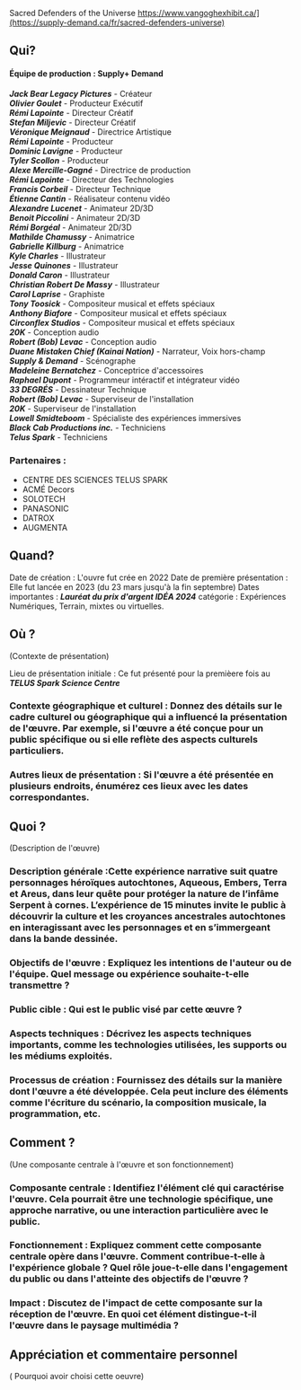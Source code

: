 
Sacred Defenders of the Universe
https://www.vangoghexhibit.ca/](https://supply-demand.ca/fr/sacred-defenders-universe)
## Qui?

#### Équipe de production : Supply+ Demand
**_Jack Bear Legacy Pictures_** - Créateur  
**_Olivier Goulet_** - Producteur Exécutif  
**_Rémi Lapointe_** - Directeur Créatif  
**_Stefan Miljevic_** - Directeur Créatif  
**_Véronique Meignaud_** - Directrice Artistique  
**_Rémi Lapointe_** - Producteur  
**_Dominic Lavigne_** - Producteur  
**_Tyler Scollon_** - Producteur  
**_Alexe Mercille-Gagné_** - Directrice de production  
**_Rémi Lapointe_** - Directeur des Technologies  
**_Francis Corbeil_** - Directeur Technique  
**_Étienne Cantin_** - Réalisateur contenu vidéo  
**_Alexandre Lucenet_** - Animateur 2D/3D  
**_Benoit Piccolini_** - Animateur 2D/3D  
**_Rémi Borgéal_** - Animateur 2D/3D  
**_Mathilde Chamussy_** - Animatrice  
**_Gabrielle Killburg_** - Animatrice  
**_Kyle Charles_** - Illustrateur  
**_Jesse Quinones_** - Illustrateur  
**_Donald Caron_** - Illustrateur  
**_Christian Robert De Massy_** - Illustrateur  
**_Carol Laprise_** - Graphiste  
**_Tony Toosick_** - Compositeur musical et effets spéciaux  
**_Anthony Biafore_** - Compositeur musical et effets spéciaux  
**_Circonflex Studios_** - Compositeur musical et effets spéciaux  
**_20K_** - Conception audio  
**_Robert (Bob) Levac_** - Conception audio  
**_Duane Mistaken Chief (Kainai Nation)_** - Narrateur, Voix hors-champ  
**_Supply & Demand_** - Scénographe  
**_Madeleine Bernatchez_** - Conceptrice d'accessoires  
**_Raphael Dupont_** - Programmeur intéractif et intégrateur vidéo  
**_33 DEGRÉS_** - Dessinateur Technique  
**_Robert (Bob) Levac_** - Superviseur de l'installation  
**_20K_** - Superviseur de l'installation  
**_Lowell Smidteboom_** - Spécialiste des expériences immersives  
**_Black Cab Productions inc._** - Techniciens  
**_Telus Spark_** - Techniciens  

### Partenaires :
-  CENTRE DES SCIENCES TELUS SPARK
-  ACMÉ Decors
-  SOLOTECH
-  PANASONIC
-  DATROX 
-  AUGMENTA 

## Quand?
Date de création : L'ouvre fut crée en 2022 
Date de première présentation : Elle fut lancée en 2023 (du 23 mars jusqu'à la fin septembre)
Dates importantes : ***Lauréat du prix d'argent IDÉA 2024*** catégorie : Expériences Numériques, Terrain, mixtes ou virtuelles.

## Où ?
(Contexte de présentation)

Lieu de présentation initiale : Ce fut présenté pour la premièere fois au ***TELUS Spark Science Centre***
### Contexte géographique et culturel : Donnez des détails sur le cadre culturel ou géographique qui a influencé la présentation de l'œuvre. Par exemple, si l'œuvre a été conçue pour un public spécifique ou si elle reflète des aspects culturels particuliers.
### Autres lieux de présentation : Si l'œuvre a été présentée en plusieurs endroits, énumérez ces lieux avec les dates correspondantes.

## Quoi ?
(Description de l'œuvre)

### Description générale :Cette expérience narrative suit quatre personnages héroïques autochtones, Aqueous, Embers, Terra et Areus, dans leur quête pour protéger la nature de l’infâme Serpent à cornes. L’expérience de 15 minutes invite le public à découvrir la culture et les croyances ancestrales autochtones en interagissant avec les personnages et en s’immergeant dans la bande dessinée.  
### Objectifs de l'œuvre : Expliquez les intentions de l'auteur ou de l'équipe. Quel message ou expérience souhaite-t-elle transmettre ?
### Public cible : Qui est le public visé par cette œuvre ?
### Aspects techniques : Décrivez les aspects techniques importants, comme les technologies utilisées, les supports ou les médiums exploités.
### Processus de création : Fournissez des détails sur la manière dont l'œuvre a été développée. Cela peut inclure des éléments comme l'écriture du scénario, la composition musicale, la programmation, etc.

## Comment ?
(Une composante centrale à l'œuvre et son fonctionnement)

### Composante centrale : Identifiez l'élément clé qui caractérise l'œuvre. Cela pourrait être une technologie spécifique, une approche narrative, ou une interaction particulière avec le public.
### Fonctionnement : Expliquez comment cette composante centrale opère dans l'œuvre. Comment contribue-t-elle à l'expérience globale ? Quel rôle joue-t-elle dans l'engagement du public ou dans l'atteinte des objectifs de l'œuvre ?
### Impact : Discutez de l'impact de cette composante sur la réception de l'œuvre. En quoi cet élément distingue-t-il l'œuvre dans le paysage multimédia ?

## Appréciation et commentaire personnel
( Pourquoi avoir choisi cette oeuvre)
